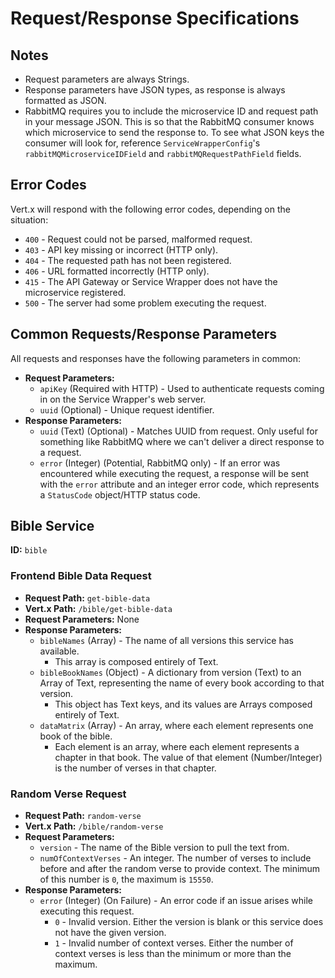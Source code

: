 # Request/Response Specifications

## Notes

- Request parameters are always Strings.
- Response parameters have JSON types, as response is always formatted as JSON.
- RabbitMQ requires you to include the microservice ID and request path in your message JSON. This is so that the
  RabbitMQ consumer knows which microservice to send the response to. To see what JSON keys the consumer will look for,
  reference `ServiceWrapperConfig`'s `rabbitMQMicroserviceIDField` and `rabbitMQRequestPathField` fields.

## Error Codes

Vert.x will respond with the following error codes, depending on the situation:

- `400` - Request could not be parsed, malformed request.
- `403` - API key missing or incorrect (HTTP only).
- `404` - The requested path has not been registered.
- `406` - URL formatted incorrectly (HTTP only).
- `415` - The API Gateway or Service Wrapper does not have the microservice registered.
- `500` - The server had some problem executing the request.

## Common Requests/Response Parameters

All requests and responses have the following parameters in common:

- **Request Parameters:**
    - `apiKey` (Required with HTTP) - Used to authenticate requests coming in on the Service Wrapper's web server.
    - `uuid` (Optional) - Unique request identifier.
- **Response Parameters:**
    - `uuid` (Text) (Optional) - Matches UUID from request. Only useful for something like RabbitMQ where we can't
      deliver a direct response to a request.
    - `error` (Integer) (Potential, RabbitMQ only) - If an error was encountered while executing the request, a response
      will be sent with the `error` attribute and an integer error code, which represents a `StatusCode` object/HTTP
      status code.

## Bible Service

**ID:** `bible`

### Frontend Bible Data Request

- **Request Path:** `get-bible-data`
- **Vert.x Path:** `/bible/get-bible-data`
- **Request Parameters:** None
- **Response Parameters:**
    - `bibleNames` (Array) - The name of all versions this service has available.
        - This array is composed entirely of Text.
    - `bibleBookNames` (Object) - A dictionary from version (Text) to an Array of Text, representing the name of every
      book according to that version.
        - This object has Text keys, and its values are Arrays composed entirely of Text.
    - `dataMatrix` (Array) - An array, where each element represents one book of the bible.
        - Each element is an array, where each element represents a chapter in that book. The value of that element
          (Number/Integer) is the number of verses in that chapter.

### Random Verse Request

- **Request Path:** `random-verse`
- **Vert.x Path:** `/bible/random-verse`
- **Request Parameters:**
    - `version` - The name of the Bible version to pull the text from.
    - `numOfContextVerses` - An integer. The number of verses to include before and after the random verse to provide
      context. The minimum of this number is `0`, the maximum is `15550`.
- **Response Parameters:**
    - `error` (Integer) (On Failure) - An error code if an issue arises while executing this request.
        - `0` - Invalid version. Either the version is blank or this service does not have the given version.
        - `1` - Invalid number of context verses. Either the number of context verses is less than the minimum or more
          than the maximum.
